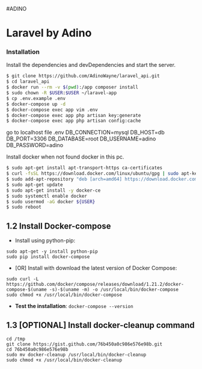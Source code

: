 #ADINO
# Laravel by Adino

### Installation

Install the dependencies and devDependencies and start the server.

```sh
$ git clone https://github.com/AdinoWayne/laravel_api.git
$ cd laravel_api
$ docker run --rm -v $(pwd):/app composer install
$ sudo chown -R $USER:$USER ~/laravel-app
$ cp .env.example .env
$ docker-compose up -d
$ docker-compose exec app vim .env
$ docker-compose exec app php artisan key:generate
$ docker-compose exec app php artisan config:cache
```
go to localhost
file .env
DB_CONNECTION=mysql
DB_HOST=db
DB_PORT=3306
DB_DATABASE=root
DB_USERNAME=adino
DB_PASSWORD=adino

Install docker when not found docker in this pc.

```sh
$ sudo apt-get install apt-transport-https ca-certificates
$ curl -fsSL https://download.docker.com/linux/ubuntu/gpg | sudo apt-key add -
$ sudo add-apt-repository "deb [arch=amd64] https://download.docker.com/linux/ubuntu $ $ $(lsb_release -cs) stable"
$ sudo apt-get update
$ sudo apt-get install -y docker-ce
$ sudo systemctl enable docker
$ sudo usermod -aG docker ${USER}
$ sudo reboot
```
## 1.2 Install Docker-compose

  - Install using python-pip: 

```
sudo apt-get -y install python-pip
sudo pip install docker-compose
```

  - [OR] Install with download the latest version of Docker Compose:

```
sudo curl -L https://github.com/docker/compose/releases/download/1.21.2/docker-compose-$(uname -s)-$(uname -m) -o /usr/local/bin/docker-compose
sudo chmod +x /usr/local/bin/docker-compose
```
    
  - **Test the installation**: `docker-compose --version`

## 1.3 [OPTIONAL] Install docker-cleanup command

```
cd /tmp
git clone https://gist.github.com/76b450a0c986e576e98b.git
cd 76b450a0c986e576e98b
sudo mv docker-cleanup /usr/local/bin/docker-cleanup
sudo chmod +x /usr/local/bin/docker-cleanup




  


